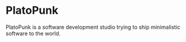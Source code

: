 # PlatoPunk

PlatoPunk is a software development studio trying to ship minimalistic software to the world.
